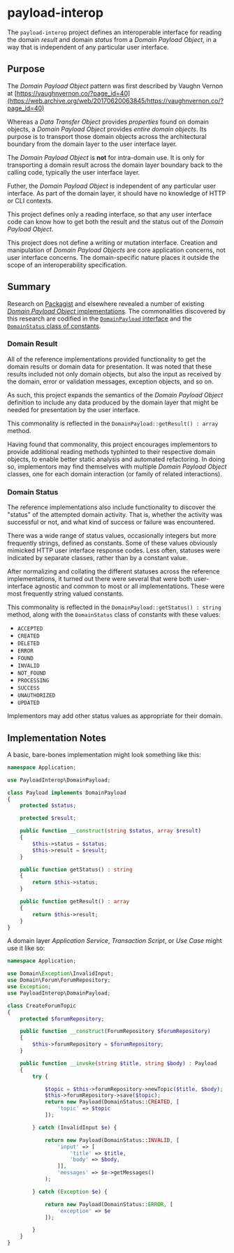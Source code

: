 # payload-interop

The `payload-interop` project defines an interoperable interface for reading
the domain *result* and domain *status* from a _Domain Payload Object_, in a
way that is independent of any particular user interface.

## Purpose

The _Domain Payload Object_ pattern was first described by Vaughn Vernon at
[https://vaughnvernon.co/?page_id=40](https://web.archive.org/web/20170620063845/https://vaughnvernon.co/?page_id=40)

Whereas a _Data Transfer Object_ provides *properties* found on domain objects,
a _Domain Payload Object_ provides *entire domain objects*. Its purpose is to
transport those domain objects across the architectural boundary from the domain
layer to the user interface layer.

The _Domain Payload Object_ is **not** for intra-domain use. It is only for
transporting a domain result across the domain layer boundary back to the
calling code, typically the user interface layer.

Futher, the _Domain Payload Object_ is independent of any particular user
interface. As part of the domain layer, it should have no knowledge of HTTP or
CLI contexts.

This project defines only a reading interface, so that any user interface code
can know how to get both the result and the status out of the _Domain Payload
Object_.

This project does not define a writing or mutation interface. Creation and
manipulation of _Domain Payload Objects_ are core application concerns, not user
interface concerns. The domain-specific nature places it outside the scope of an
interoperability specification.

## Summary

Research on [Packagist](http://packagist.org) and elsewhere revealed a number
of existing [_Domain Payload Object_ implementations](./IMPLEMENTATIONS.md).
The commonalities discovered by this research are codified in the
[`DomainPayload` interface](./src/DomainPayload.php) and the
[`DomainStatus` class of constants](./src/DomainStatus.php).

### Domain Result

All of the reference implementations provided functionality to get the domain
results or domain data for presentation. It was noted that these results
included not only domain objects, but also the input as received by the domain,
error or validation messages, exception objects, and so on.

As such, this project expands the semantics of the _Domain Payload Object_
definition to include any data produced by the domain layer that might
be needed for presentation by the user interface.

This commonality is reflected in the `DomainPayload::getResult() : array`
method.

Having found that commonality, this project encourages implementors to provide
additional reading methods typhinted to their respective domain objects, to
enable better static analysis and automated refactoring. In doing so,
implementors may find themselves with multiple _Domain Payload Object_ classes,
one for each domain interaction (or family of related interactions).

### Domain Status

The reference implementations also include functionality to discover the
"status" of the attempted domain activity. That is, whether the activity was
successful or not, and what kind of success or failure was encountered.

There was a wide range of status values, occasionally integers but more
frequently strings, defined as constants. Some of these values obviously
mimicked HTTP user interface response codes. Less often, statuses were indicated
by separate classes, rather than by a constant value.

After normalizing and collating the different statuses across the reference
implementations, it turned out there were several that were both user-interface
agnostic and common to most or all implementations. These were most frequently
string valued constants.

This commonality is reflected in the `DomainPayload::getStatus() : string`
method, along with the `DomainStatus` class of constants with these values:

 - `ACCEPTED`
 - `CREATED`
 - `DELETED`
 - `ERROR`
 - `FOUND`
 - `INVALID`
 - `NOT_FOUND`
 - `PROCESSING`
 - `SUCCESS`
 - `UNAUTHORIZED`
 - `UPDATED`

Implementors may add other status values as appropriate for their domain.

## Implementation Notes

A basic, bare-bones implementation might look something like this:

```php
namespace Application;

use PayloadInterop\DomainPayload;

class Payload implements DomainPayload
{
    protected $status;

    protected $result;

    public function __construct(string $status, array $result)
    {
        $this->status = $status;
        $this->result = $result;
    }

    public function getStatus() : string
    {
        return $this->status;
    }

    public function getResult() : array
    {
        return $this->result;
    }
}
```

A domain layer _Application Service_, _Transaction Script_, or _Use Case_ might
use it like so:

```php
namespace Application;

use Domain\Exception\InvalidInput;
use Domain\Forum\ForumRepository;
use Exception;
use PayloadInterop\DomainPayload;

class CreateForumTopic
{
    protected $forumRepository;

    public function __construct(ForumRepository $forumRepository)
    {
        $this->forumRepository = $forumRepository;
    }

    public function __invoke(string $title, string $body) : Payload
    {
        try {

            $topic = $this->forumRepository->newTopic($title, $body);
            $this->forumRepository->save($topic);
            return new Payload(DomainStatus::CREATED, [
                'topic' => $topic
            ]);

        } catch (InvalidInput $e) {

            return new Payload(DomainStatus::INVALID, [
                'input' => [
                    'title' => $title,
                    'body' => $body,
                ]],
                'messages' => $e->getMessages()
            );

        } catch (Exception $e) {

            return new Payload(DomainStatus::ERROR, [
                'exception' => $e
            ]);

        }
    }
}
```

